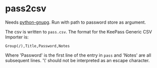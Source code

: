 # pass2csv
Needs [python-gnupg](https://pypi.python.org/pypi/python-gnupg). Run with path
to password store as argument.

The csv is written to `pass.csv`. The format for the KeePass Generic CSV
Importer is:

`Group(/),Title,Password,Notes`

Where 'Password' is the first line of the entry in `pass` and 'Notes' are all
subsequent lines. '\\' should not be interpreted as an escape character.
